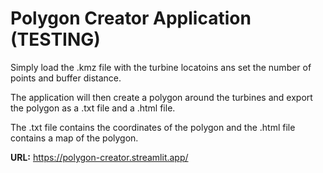 # Polygon Creator Application (TESTING)

Simply load the .kmz file with the turbine locatoins ans set the number of points and buffer distance. 

The application will then create a polygon around the turbines and export the polygon as a .txt file and a .html file.

The .txt file contains the coordinates of the polygon and the .html file contains a map of the polygon.

**URL:** https://polygon-creator.streamlit.app/